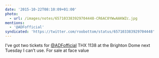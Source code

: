 ```yaml
---
date: '2015-10-22T08:10:09+01:00'
photo:
  - url: /images/notes/657103383929704448-CR6AC0YWwAAKWZc.jpg
mentions:
  - '@ADFofficial'
syndicated: 'https://twitter.com/roobottom/status/657103383929704448'
---
```

I’ve got two tickets for [@ADFofficial](https://twitter.com/@ADFofficial) THX 1138 at the Brighton Dome next Tuesday I can’t use. For sale at face value 
